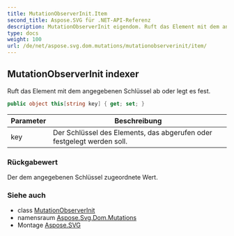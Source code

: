 ```yaml
---
title: MutationObserverInit.Item
second_title: Aspose.SVG für .NET-API-Referenz
description: MutationObserverInit eigendom. Ruft das Element mit dem angegebenen Schlüssel ab oder legt es fest.
type: docs
weight: 100
url: /de/net/aspose.svg.dom.mutations/mutationobserverinit/item/
---
```

## MutationObserverInit indexer

Ruft das Element mit dem angegebenen Schlüssel ab oder legt es fest.

```csharp
public object this[string key] { get; set; }
```

| Parameter | Beschreibung |
| --- | --- |
| key | Der Schlüssel des Elements, das abgerufen oder festgelegt werden soll. |

### Rückgabewert

Der dem angegebenen Schlüssel zugeordnete Wert.

### Siehe auch

* class [MutationObserverInit](../)
* namensraum [Aspose.Svg.Dom.Mutations](../../mutationobserverinit/)
* Montage [Aspose.SVG](../../../)


